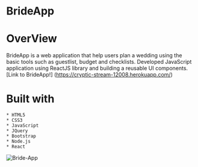 # BrideApp

# OverView

BrideApp is a web application that help users plan a wedding using the basic tools such as guestlist, budget and checklists. Developed JavaScript application using ReactJS library and building a reusable UI components. [Link to BrideApp!] (https://cryptic-stream-12008.herokuapp.com/)


# Built with
    * HTML5
    * CSS3
    * JavaScript
    * JQuery
    * Bootstrap
    * Node.js
    * React
    

![Bride-App ](/public/images/Bride.png)
